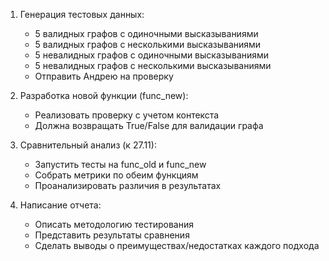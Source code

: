 
1. Генерация тестовых данных:
   - 5 валидных графов с одиночными высказываниями
   - 5 валидных графов с несколькими высказываниями
   - 5 невалидных графов с одиночными высказываниями
   - 5 невалидных графов с несколькими высказываниями
   - Отправить Андрею на проверку

2. Разработка новой функции (func_new):
   - Реализовать проверку с учетом контекста
   - Должна возвращать True/False для валидации графа

3. Сравнительный анализ (к 27.11):
   - Запустить тесты на func_old и func_new
   - Собрать метрики по обеим функциям
   - Проанализировать различия в результатах

4. Написание отчета:
   - Описать методологию тестирования
   - Представить результаты сравнения
   - Сделать выводы о преимуществах/недостатках каждого подхода

